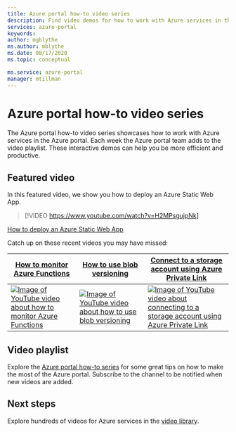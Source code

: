 ```yaml
---
title: Azure portal how-to video series
description: Find video demos for how to work with Azure services in the portal. View and link directly to the latest how-to videos.
services: azure-portal
keywords: 
author: mgblythe
ms.author: mblythe
ms.date: 08/17/2020
ms.topic: conceptual

ms.service: azure-portal
manager: mtillman
---
```

# Azure portal how-to video series

The Azure portal how-to video series showcases how to work with Azure services in the Azure portal. Each week the Azure portal team adds to the video playlist. These interactive demos can help you be more efficient and productive.

## Featured video

In this featured video, we show you how to deploy an Azure Static Web App.

> [!VIDEO https://www.youtube.com/watch?v=H2MPsgujpNk]

[How to deploy an Azure Static Web App](https://www.youtube.com/watch?v=H2MPsgujpNk)

Catch up on these recent videos you may have missed:

| [How to monitor Azure Functions](https://www.youtube.com/watch?v=eVDZz8h0s00)  | [How to use blob versioning](https://www.youtube.com/watch?v=b2oyxbSbLPA)  | [Connect to a storage account using Azure Private Link](https://www.youtube.com/watch?v=m7e9h1gedWQ)  |
| ------| ------ | ------ |
| [![Image of YouTube video about how to monitor Azure Functions](https://i.ytimg.com/vi/eVDZz8h0s00/hqdefault.jpg?sqp=-oaymwEYCKgBEF5IVfKriqkDCwgBFQAAiEIYAXAB&rs=AOn4CLAf2gcTSuNBP-DczGeEB7rQLKc4UQ)](http://www.youtube.com/embed/eVDZz8h0s00) | [![Image of YouTube video about how to use blob versioning](https://i.ytimg.com/vi/m7e9h1gedWQ/hqdefault.jpg?sqp=-oaymwEYCKgBEF5IVfKriqkDCwgBFQAAiEIYAXAB&rs=AOn4CLBUZwS_xaZIkYNakpHFvFIiD8i-Tw)](http://www.youtube.com/embed/m7e9h1gedWQ) | [![Image of YouTube video about connecting to a storage account using Azure Private Link](https://i.ytimg.com/vi/vM7yDwHSc_o/hqdefault.jpg?sqp=-oaymwEYCKgBEF5IVfKriqkDCwgBFQAAiEIYAXAB&rs=AOn4CLAiBhmM0tZo_eV_u_JClkx3SXaWFw)](https://www.youtube.com/embed/vM7yDwHSc_o) |


## Video playlist

Explore the [Azure portal how-to series](https://www.youtube.com/playlist?list=PLLasX02E8BPBKgXP4oflOL29TtqTzwhxR) for some great tips on how to make the most of the Azure portal. Subscribe to the channel to be notified when new videos are added.

## Next steps

Explore hundreds of videos for Azure services in the [video library](https://azure.microsoft.com/resources/videos/index/?tag=microsoft-azure-portal).
